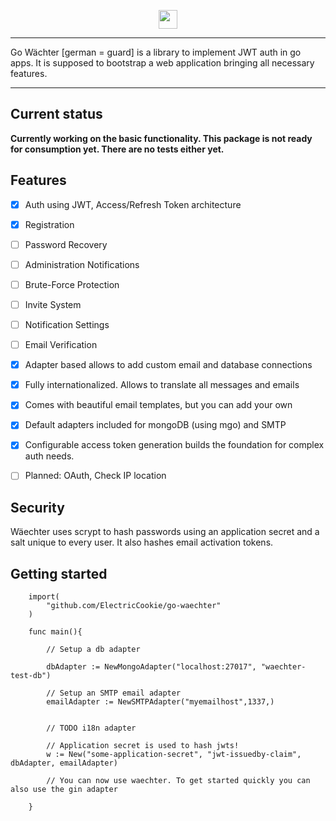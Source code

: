 <p align="center"><img src="http://imgur.com/WWeVTGh.png" height="30"/></p>


---

Go Wächter [german = guard] is a library to implement JWT auth in go apps. It is supposed to bootstrap a web application bringing all necessary features.

---

## Current status
**Currently working on the basic functionality. This package is not ready for consumption yet. There are no tests either yet.**

## Features

- [x] Auth using JWT, Access/Refresh Token architecture
- [x] Registration
- [ ] Password Recovery
- [ ] Administration Notifications
- [ ] Brute-Force Protection
- [ ] Invite System 
- [ ] Notification Settings
- [ ] Email Verification 
- [x] Adapter based allows to add custom email and database connections 
- [x] Fully internationalized. Allows to translate all messages and emails
- [x] Comes with beautiful email templates, but you can add your own
- [x] Default adapters included for mongoDB (using mgo) and SMTP
- [x] Configurable access token generation builds the foundation for complex auth needs.
- [ ] Planned: OAuth, Check IP location


## Security

Wäechter uses scrypt to hash passwords using an application secret and a salt unique to every user. It also hashes email activation tokens.

## Getting started

```golang
    import(
        "github.com/ElectricCookie/go-waechter"
    )

    func main(){

        // Setup a db adapter

        dbAdapter := NewMongoAdapter("localhost:27017", "waechter-test-db")

        // Setup an SMTP email adapter
        emailAdapter := NewSMTPAdapter("myemailhost",1337,)


        // TODO i18n adapter

        // Application secret is used to hash jwts!
        w := New("some-application-secret", "jwt-issuedby-claim", dbAdapter, emailAdapter)

        // You can now use waechter. To get started quickly you can also use the gin adapter

    }
```



